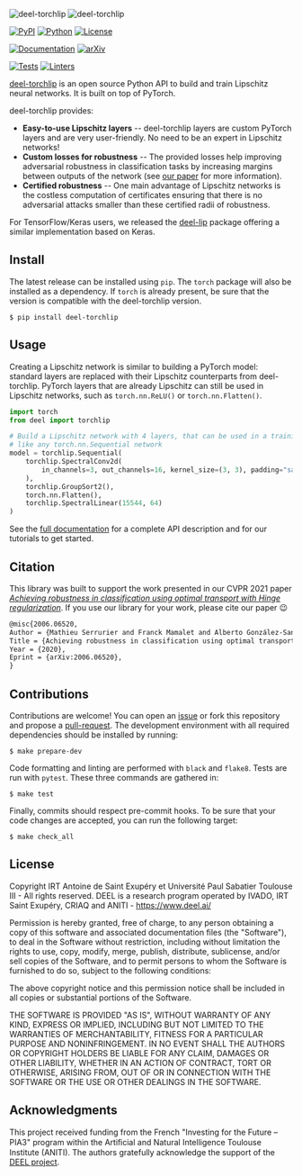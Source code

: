 ![deel-torchlip](docs/source/logo.svg#gh-light-mode-only)
![deel-torchlip](docs/source/logo_white.svg#gh-dark-mode-only)

[![PyPI](https://img.shields.io/pypi/v/deel-torchlip.svg)](https://pypi.org/project/deel-torchlip)
[![Python](https://img.shields.io/pypi/pyversions/deel-torchlip.svg)](https://pypi.org/project/deel-torchlip)
[![License](https://img.shields.io/github/license/deel-ai/deel-torchlip.svg)](https://github.com/deel-ai/deel-torchlip/blob/master/LICENSE)

[![Documentation](https://img.shields.io/badge/doc-url-blue.svg)](https://deel-ai.github.io/deel-torchlip)
[![arXiv](https://img.shields.io/badge/arXiv-2006.06520-b31b1b.svg)](https://arxiv.org/abs/2006.06520)

[![Tests](https://github.com/deel-ai/deel-torchlip/actions/workflows/python-tests.yml/badge.svg?branch=master)](https://github.com/deel-ai/deel-torchlip/actions/workflows/python-tests.yml)
[![Linters](https://github.com/deel-ai/deel-torchlip/actions/workflows/python-lints.yml/badge.svg?branch=master)](https://github.com/deel-ai/deel-torchlip/actions/workflows/python-lints.yml)

[deel-torchlip](https://deel-ai.github.io/deel-torchlip) is an open source Python API to
build and train Lipschitz neural networks. It is built on top of PyTorch.

deel-torchlip provides:

- **Easy-to-use Lipschitz layers** -- deel-torchlip layers are custom PyTorch layers and
  are very user-friendly. No need to be an expert in Lipschitz networks!
- **Custom losses for robustness** -- The provided losses help improving adversarial
  robustness in classification tasks by increasing margins between outputs of the
  network (see [our paper](https://arxiv.org/abs/2006.06520) for more information).
- **Certified robustness** -- One main advantage of Lipschitz networks is the costless
  computation of certificates ensuring that there is no adversarial attacks smaller than
  these certified radii of robustness.

For TensorFlow/Keras users, we released the
[deel-lip](https://deel-lip.readthedocs.io/en/latest/) package offering a similar
implementation based on Keras.

## Install

The latest release can be installed using `pip`. The `torch` package will also be
installed as a dependency. If `torch` is already present, be sure that the version is
compatible with the deel-torchlip version.

```shell
$ pip install deel-torchlip
```

## Usage

Creating a Lipschitz network is similar to building a PyTorch model: standard layers are
replaced with their Lipschitz counterparts from deel-torchlip. PyTorch layers that are
already Lipschitz can still be used in Lipschitz networks, such as `torch.nn.ReLU()` or
`torch.nn.Flatten()`.

```python
import torch
from deel import torchlip

# Build a Lipschitz network with 4 layers, that can be used in a training loop,
# like any torch.nn.Sequential network
model = torchlip.Sequential(
    torchlip.SpectralConv2d(
        in_channels=3, out_channels=16, kernel_size=(3, 3), padding="same"
    ),
    torchlip.GroupSort2(),
    torch.nn.Flatten(),
    torchlip.SpectralLinear(15544, 64)
)
```

See the [full documentation](https://deel-ai.github.io/deel-torchlip) for a complete API
description and for our tutorials to get started.

## Citation

This library was built to support the work presented in our CVPR 2021 paper
[_Achieving robustness in classification using optimal transport with Hinge regularization_](https://arxiv.org/abs/2006.06520).
If you use our library for your work, please cite our paper :wink:

```latex
@misc{2006.06520,
Author = {Mathieu Serrurier and Franck Mamalet and Alberto González-Sanz and Thibaut Boissin and Jean-Michel Loubes and Eustasio del Barrio},
Title = {Achieving robustness in classification using optimal transport with hinge regularization},
Year = {2020},
Eprint = {arXiv:2006.06520},
}
```

## Contributions

Contributions are welcome! You can open an
[issue](https://github.com/deel-ai/deel-torchlip/issues) or fork this repository and
propose a [pull-request](https://github.com/deel-ai/deel-torchlip/pulls). The
development environment with all required dependencies should be installed by running:

```shell
$ make prepare-dev
```

Code formatting and linting are performed with `black` and `flake8`. Tests are run with
`pytest`. These three commands are gathered in:

```shell
$ make test
```

Finally, commits should respect pre-commit hooks. To be sure that your code changes are
accepted, you can run the following target:

```shell
$ make check_all
```

## License

Copyright IRT Antoine de Saint Exupéry et Université Paul Sabatier Toulouse III - All
rights reserved. DEEL is a research program operated by IVADO, IRT Saint Exupéry, CRIAQ
and ANITI - https://www.deel.ai/

Permission is hereby granted, free of charge, to any person obtaining a copy of this
software and associated documentation files (the "Software"), to deal in the Software
without restriction, including without limitation the rights to use, copy, modify,
merge, publish, distribute, sublicense, and/or sell copies of the Software, and to
permit persons to whom the Software is furnished to do so, subject to the following
conditions:

The above copyright notice and this permission notice shall be included in all copies or
substantial portions of the Software.

THE SOFTWARE IS PROVIDED "AS IS", WITHOUT WARRANTY OF ANY KIND, EXPRESS OR IMPLIED,
INCLUDING BUT NOT LIMITED TO THE WARRANTIES OF MERCHANTABILITY, FITNESS FOR A PARTICULAR
PURPOSE AND NONINFRINGEMENT. IN NO EVENT SHALL THE AUTHORS OR COPYRIGHT HOLDERS BE
LIABLE FOR ANY CLAIM, DAMAGES OR OTHER LIABILITY, WHETHER IN AN ACTION OF CONTRACT, TORT
OR OTHERWISE, ARISING FROM, OUT OF OR IN CONNECTION WITH THE SOFTWARE OR THE USE OR
OTHER DEALINGS IN THE SOFTWARE.

## Acknowledgments

This project received funding from the French "Investing for the Future – PIA3" program
within the Artiﬁcial and Natural Intelligence Toulouse Institute (ANITI). The authors
gratefully acknowledge the support of the [DEEL project](https://www.deel.ai/).
